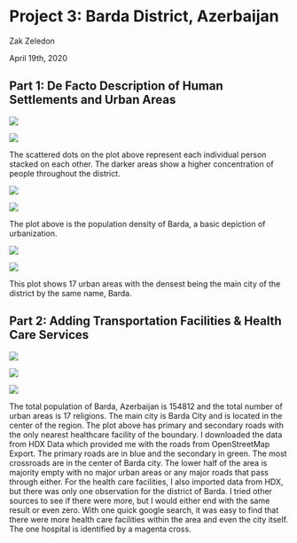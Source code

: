# Project 3:  Barda District, Azerbaijan 

Zak Zeledon 

April 19th, 2020

## Part 1: De Facto Description of Human Settlements and Urban Areas

![](https://szzeledon.github.io/Data100-Workshop/Barda_pop19_adm.png)

![](https://szzeledon.github.io/Data100-Workshop/Barda_pop19_adm2.png)

The scattered dots on the plot above represent each individual person stacked on each other. The darker areas show a higher concentration of people throughout the district. 

![](https://szzeledon.github.io/Data100-Workshop/Barda_dens.png)

![](https://szzeledon.github.io/Data100-Workshop/Barda_dgs_conts.png)

The plot above is the population density of Barda, a basic depiction of urbanization. 

![](https://szzeledon.github.io/Data100-Workshop/Urban_Areas_Plot1.png)

![](https://szzeledon.github.io/Data100-Workshop/Urban_Areas_Plot2.png)

This plot shows 17 urban areas with the densest being the main city of the district by the same name, Barda.

## Part 2: Adding Transportation Facilities & Health Care Services

![](https://szzeledon.github.io/Data100-Workshop/Barda_Roads.png)

![](https://szzeledon.github.io/Data100-Workshop/Barda_hcf.png)

![](https://szzeledon.github.io/Data100-Workshop/Barda_roads_hcf.png)

The total population of Barda, Azerbaijan is 154812 and the total number of urban areas is 17 religions. The main city is Barda City and is located in the center of the region. The plot above has primary and secondary roads with the only nearest healthcare facility of the boundary. I downloaded the data from HDX Data which provided me with the roads from OpenStreetMap Export. The primary roads are in blue and the secondary in green. The most crossroads are in the center of Barda city. The lower half of the area is majority empty with no major urban areas or any major roads that pass through either. For the health care facilities,  I also imported data from HDX, but there was only one observation for the district of Barda. I tried other sources to see if there were more, but I would either end with the same result or even zero. With one quick google search, it was easy to find that there were more health care facilities within the area and even the city itself. The one hospital is identified by a magenta cross.
